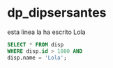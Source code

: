 # dp_dipsersantes

esta linea la ha escrito Lola

```sql 
SELECT * FROM disp 
WHERE disp.id > 1800 AND 
disp.name = 'Lola'; 
```